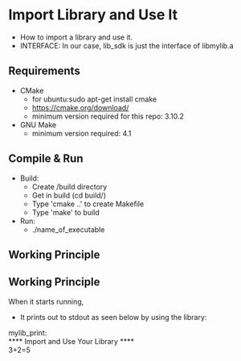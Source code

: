 # Import Library and Use It
- How to import a library and use it.
- INTERFACE: In our case, lib_sdk is just the interface of libmylib.a

## Requirements
- CMake
    - for ubuntu:sudo apt-get install cmake
    - https://cmake.org/download/
    - minimum version required for this repo: 3.10.2
- GNU Make
    - minimum version required: 4.1

## Compile & Run
- Build:
    - Create /build directory
    - Get in build (cd build/)
    - Type 'cmake ..' to create Makefile
    - Type 'make' to build
- Run:
    - ./name_of_executable

## Working Principle
## Working Principle
When it starts running, 
- It prints out to stdout as seen below by using the library: <br />

mylib_print: <br />
**** Import and Use Your Library **** <br />
3+2=5 <br />






